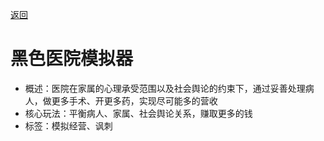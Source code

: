 [返回](README.md)

# 黑色医院模拟器

- 概述：医院在家属的心理承受范围以及社会舆论的约束下，通过妥善处理病人，做更多手术、开更多药，实现尽可能多的营收
- 核心玩法：平衡病人、家属、社会舆论关系，赚取更多的钱
- 标签：模拟经营、讽刺
